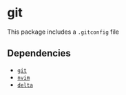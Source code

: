 # git

This package includes a `.gitconfig` file

## Dependencies

- [`git`](../DEPENDENCIES.md#git)
- [`nvim`](../DEPENDENCIES.md#nvim)
- [`delta`](../DEPENDENCIES.md#delta)
